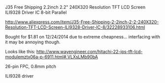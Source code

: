 J35 Free Shipping 2.2inch 2.2" 240X320 Resolution TFT LCD Screen ILI9328 Driver IC 8-bit Parallel

http://www.aliexpress.com/item/J35-Free-Shipping-2-2inch-2-2-240X320-Resolution-TFT-LCD-Screen-ILI9328-Driver-IC-8/32228933106.html

Bought for $1.81 on 12/24/2014 due to extreme cheapness... interfacing with it may be annoying though.

Looks like this: http://www.wayengineer.com/hitachi-22-ips-tft-lcd-modulemztx06a-p-6911.html#.VLXsLMb90bA

26-pin FPC, 0.8mm pitch

ILI9328 driver